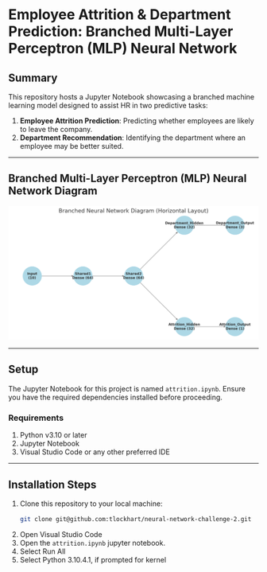 # Employee Attrition & Department Prediction: Branched Multi-Layer Perceptron (MLP) Neural Network

## Summary

This repository hosts a Jupyter Notebook showcasing a branched machine learning model designed to assist HR in two predictive tasks:

1. **Employee Attrition Prediction**: Predicting whether employees are likely to leave the company.
2. **Department Recommendation**: Identifying the department where an employee may be better suited.

---

## Branched Multi-Layer Perceptron (MLP) Neural Network Diagram
![Screenshot1](./Branched_Neural_Network_Diagram.png)

---

## Setup

The Jupyter Notebook for this project is named `attrition.ipynb`. Ensure you have the required dependencies installed before proceeding.

### Requirements

1. Python v3.10 or later
2. Jupyter Notebook
3. Visual Studio Code or any other preferred IDE

---

## Installation Steps

1. Clone this repository to your local machine:
   ```bash
   git clone git@github.com:tlockhart/neural-network-challenge-2.git
2. Open Visual Studio Code
3. Open the `attrition.ipynb` jupyter notebook.
4. Select Run All
5. Select Python 3.10.4.1, if prompted for kernel
